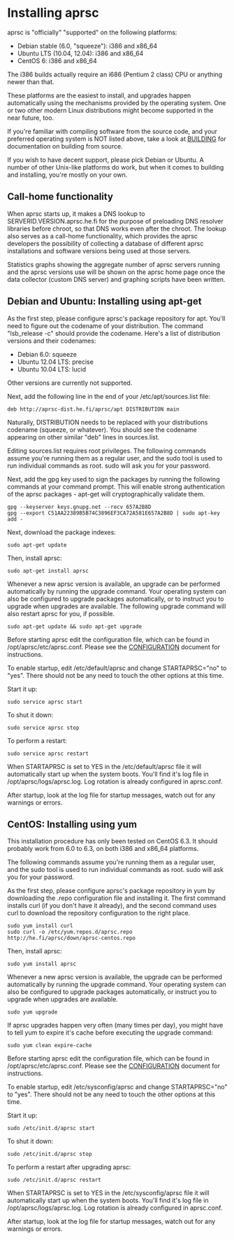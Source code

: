 
Installing aprsc
================

aprsc is "officially" "supported" on the following platforms:

* Debian stable (6.0, "squeeze"): i386 and x86_64
* Ubuntu LTS (10.04, 12.04): i386 and x86_64
* CentOS 6: i386 and x86_64

The i386 builds actually require an i686 (Pentium 2 class) CPU or
anything newer than that.

These platforms are the easiest to install, and upgrades happen
automatically using the mechanisms provided by the operating system.  One or
two other modern Linux distributions might become supported in the near
future, too.

If you're familiar with compiling software from the source code, and your
preferred operating system is NOT listed above, take a look at
[BUILDING](BUILDING.html) for documentation on building from source.

If you wish to have decent support, please pick Debian or Ubuntu.  A number
of other Unix-like platforms do work, but when it comes to building and
installing, you're mostly on your own.


Call-home functionality
--------------------------

When aprsc starts up, it makes a DNS lookup to SERVERID.VERSION.aprsc.he.fi
for the purpose of preloading DNS resolver libraries before chroot, so that
DNS works even after the chroot.  The lookup also serves as a call-home
functionality, which provides the aprsc developers the possibility of collecting
a database of different aprsc installations and software versions being used
at those servers.

Statistics graphs showing the aggregate number of aprsc servers running and
the aprsc versions use will be shown on the aprsc home page once the data
collector (custom DNS server) and graphing scripts have been written.


Debian and Ubuntu: Installing using apt-get
----------------------------------------------

As the first step, please configure aprsc's package repository for apt. 
You'll need to figure out the codename of your distribution.  The command
"lsb_release -c" should provide the codename.  Here's a list of distribution
versions and their codenames:

* Debian 6.0: squeeze
* Ubuntu 12.04 LTS: precise
* Ubuntu 10.04 LTS: lucid

Other versions are currently not supported.

Next, add the following line in the end of your /etc/apt/sources.list file:

    deb http://aprsc-dist.he.fi/aprsc/apt DISTRIBUTION main

Naturally, DISTRIBUTION needs to be replaced with your distributions
codename (squeeze, or whatever).  You should see the codename appearing on
other similar "deb" lines in sources.list.

Editing sources.list requires root privileges.  The following commands assume
you're running them as a regular user, and the sudo tool is used to run
individual commands as root.  sudo will ask you for your password.

Next, add the gpg key used to sign the packages by running the following
commands at your command prompt.  This will enable strong authentication of
the aprsc packages - apt-get will cryptographically validate them.

    gpg --keyserver keys.gnupg.net --recv 657A2B8D
    gpg --export C51AA22389B5B74C3896EF3CA72A581E657A2B8D | sudo apt-key add -

Next, download the package indexes:

    sudo apt-get update

Then, install aprsc:

    sudo apt-get install aprsc

Whenever a new aprsc version is available, an upgrade can be performed
automatically by running the upgrade command.  Your operating system can
also be configured to upgrade packages automatically, or to instruct you to
upgrade when upgrades are available. The following upgrade command will also
restart aprsc for you, if possible.

    sudo apt-get update && sudo apt-get upgrade

Before starting aprsc edit the configuration file, which can be found in
/opt/aprsc/etc/aprsc.conf.  Please see the [CONFIGURATION](CONFIGURATION.html)
document for instructions.

To enable startup, edit /etc/default/aprsc and change STARTAPRSC="no" to
"yes". There should not be any need to touch the other options at this time.

Start it up:

    sudo service aprsc start

To shut it down:

    sudo service aprsc stop

To perform a restart:

    sudo service aprsc restart

When STARTAPRSC is set to YES in the /etc/default/aprsc file it will
automatically start up when the system boots.  You'll find it's log file in
/opt/aprsc/logs/aprsc.log.  Log rotation is already configured in
aprsc.conf.

After startup, look at the log file for startup messages, watch out for
any warnings or errors.


CentOS: Installing using yum
-------------------------------

This installation procedure has only been tested on CentOS 6.3. It should
probably work from 6.0 to 6.3, on both i386 and x86_64 platforms.

The following commands assume you're running them as a regular user, and the
sudo tool is used to run individual commands as root.  sudo will ask you for
your password.

As the first step, please configure aprsc's package repository in yum by
downloading the .repo configuration file and installing it.  The first
command installs curl (if you don't have it already), and the second command
uses curl to download the repository configuration to the right place.

    sudo yum install curl
    sudo curl -o /etc/yum.repos.d/aprsc.repo http://he.fi/aprsc/down/aprsc-centos.repo

Then, install aprsc:

    sudo yum install aprsc

Whenever a new aprsc version is available, the upgrade can be performed
automatically by running the upgrade command.  Your operating system can
also be configured to upgrade packages automatically, or instruct you to
upgrade when upgrades are available.

    sudo yum upgrade

If aprsc upgrades happen very often (many times per day), you might have to
tell yum to expire it's cache before executing the upgrade command:

    sudo yum clean expire-cache

Before starting aprsc edit the configuration file, which can be found in
/opt/aprsc/etc/aprsc.conf.  Please see the [CONFIGURATION](CONFIGURATION.html)
document for instructions.

To enable startup, edit /etc/sysconfig/aprsc and change STARTAPRSC="no" to
"yes". There should not be any need to touch the other options at this time.

Start it up:

    sudo /etc/init.d/aprsc start

To shut it down:

    sudo /etc/init.d/aprsc stop

To perform a restart after upgrading aprsc:

    sudo /etc/init.d/aprsc restart

When STARTAPRSC is set to YES in the /etc/sysconfig/aprsc file it will
automatically start up when the system boots.  You'll find it's log file in
/opt/aprsc/logs/aprsc.log.  Log rotation is already configured in
aprsc.conf.

After startup, look at the log file for startup messages, watch out for
any warnings or errors.

